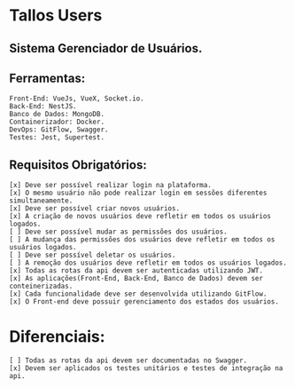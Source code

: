 # Tallos Users

## Sistema Gerenciador de Usuários.

## Ferramentas:

    Front-End: VueJs, VueX, Socket.io.
    Back-End: NestJS.
    Banco de Dados: MongoDB.
    Containerizador: Docker.
    DevOps: GitFlow, Swagger.
    Testes: Jest, Supertest.

## Requisitos Obrigatórios:

    [x] Deve ser possível realizar login na plataforma.
    [x] O mesmo usuário não pode realizar login em sessões diferentes simultaneamente.
    [x] Deve ser possível criar novos usuários.
    [x] A criação de novos usuários deve refletir em todos os usuários logados.
    [ ] Deve ser possível mudar as permissões dos usuários.
    [ ] A mudança das permissões dos usuários deve refletir em todos os usuários logados.
    [ ] Deve ser possível deletar os usuários.
    [ ] A remoção dos usuários deve refletir em todos os usuários logados.
    [x] Todas as rotas da api devem ser autenticadas utilizando JWT.
    [x] As aplicações(Front-End, Back-End, Banco de Dados) devem ser conteinerizadas.
    [x] Cada funcionalidade deve ser desenvolvida utilizando GitFlow.
    [x] O Front-end deve possuir gerenciamento dos estados dos usuários.

# Diferenciais:

    [ ] Todas as rotas da api devem ser documentadas no Swagger.
    [x] Devem ser aplicados os testes unitários e testes de integração na api.
